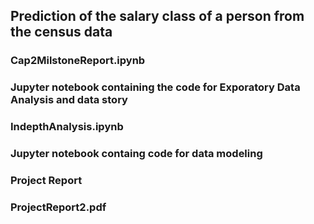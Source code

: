 
## Prediction of the salary class of a person from the census data

### Cap2MilstoneReport.ipynb
### Jupyter notebook containing the code for Exporatory Data Analysis and data story

### IndepthAnalysis.ipynb
### Jupyter notebook containg code for data modeling 

### Project Report
### ProjectReport2.pdf
